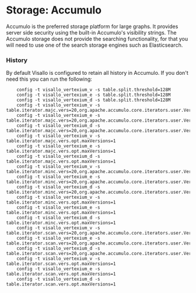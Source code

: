 # Storage: Accumulo

Accumulo is the preferred storage platform for large graphs. It provides server side security using the built-in Accumulo's visibility strings. The Accumulo storage does not provide the searching functionality, for that you will need to use one of the search storage engines such as Elasticsearch.

### History

By default Visallo is configured to retain all history in Accumulo. If you don't need this you can run the following:

        config -t visallo_vertexium_v -s table.split.threshold=128M
        config -t visallo_vertexium_e -s table.split.threshold=128M
        config -t visallo_vertexium_d -s table.split.threshold=128M
        config -t visallo_vertexium_v -s table.iterator.majc.vers=20,org.apache.accumulo.core.iterators.user.VersioningIterator
        config -t visallo_vertexium_e -s table.iterator.majc.vers=20,org.apache.accumulo.core.iterators.user.VersioningIterator
        config -t visallo_vertexium_d -s table.iterator.majc.vers=20,org.apache.accumulo.core.iterators.user.VersioningIterator
        config -t visallo_vertexium_v -s table.iterator.majc.vers.opt.maxVersions=1
        config -t visallo_vertexium_e -s table.iterator.majc.vers.opt.maxVersions=1
        config -t visallo_vertexium_d -s table.iterator.majc.vers.opt.maxVersions=1
        config -t visallo_vertexium_v -s table.iterator.minc.vers=20,org.apache.accumulo.core.iterators.user.VersioningIterator
        config -t visallo_vertexium_e -s table.iterator.minc.vers=20,org.apache.accumulo.core.iterators.user.VersioningIterator
        config -t visallo_vertexium_d -s table.iterator.minc.vers=20,org.apache.accumulo.core.iterators.user.VersioningIterator
        config -t visallo_vertexium_v -s table.iterator.minc.vers.opt.maxVersions=1
        config -t visallo_vertexium_e -s table.iterator.minc.vers.opt.maxVersions=1
        config -t visallo_vertexium_d -s table.iterator.minc.vers.opt.maxVersions=1
        config -t visallo_vertexium_v -s table.iterator.scan.vers=20,org.apache.accumulo.core.iterators.user.VersioningIterator
        config -t visallo_vertexium_e -s table.iterator.scan.vers=20,org.apache.accumulo.core.iterators.user.VersioningIterator
        config -t visallo_vertexium_d -s table.iterator.scan.vers=20,org.apache.accumulo.core.iterators.user.VersioningIterator
        config -t visallo_vertexium_v -s table.iterator.scan.vers.opt.maxVersions=1
        config -t visallo_vertexium_e -s table.iterator.scan.vers.opt.maxVersions=1
        config -t visallo_vertexium_d -s table.iterator.scan.vers.opt.maxVersions=1